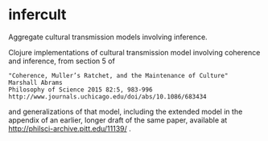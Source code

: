 # infercult
Aggregate cultural transmission models involving inference.

Clojure implementations of cultural transmission model involving
coherence and inference, from section 5 of 

	"Coherence, Muller’s Ratchet, and the Maintenance of Culture"
	Marshall Abrams
	Philosophy of Science 2015 82:5, 983-996 
	http://www.journals.uchicago.edu/doi/abs/10.1086/683434

and generalizations of that model, including the extended model in the
appendix of an earlier, longer draft of the same paper, available at
http://philsci-archive.pitt.edu/11139/ .
